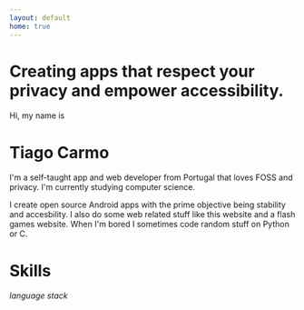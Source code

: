 ```yaml
---
layout: default
home: true
---
```


<div class="hero hero-intro">
  <div class="intro">
    <h1>Creating apps that respect your privacy and empower accessibility.</h1>
    <div class="blob"></div>
  </div>
  <div class="about">
    <span>Hi, my name is</span>
    <h1>Tiago Carmo</h1>
    <p>
      I'm a self-taught app and web developer from Portugal that loves FOSS and
      privacy. I'm currently studying computer science.
    </p>
    <p>
      I create open source Android apps with the prime objective being stability
      and accesbility. I also do some web related stuff like this website and a
      flash games website. When I'm bored I sometimes code random stuff on
      Python or C.
    </p>
  </div>
</div>

<div class="hero" markdown=1>

# Skills

_language stack_

</div>
